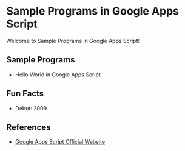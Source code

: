 # Sample Programs in Google Apps Script

Welcome to Sample Programs in Google Apps Script!

## Sample Programs

- Hello World in Google Apps Script

## Fun Facts

- Debut: 2009

## References

- [Google Apps Script Official Website](https://developers.google.com/apps-script/)

